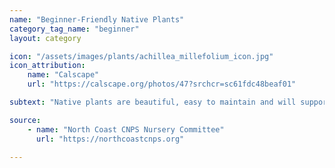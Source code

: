 ```yaml
---
name: "Beginner-Friendly Native Plants"
category_tag_name: "beginner"
layout: category

icon: "/assets/images/plants/achillea_millefolium_icon.jpg" 
icon_attribution: 
    name: "Calscape"
    url: "https://calscape.org/photos/47?srchcr=sc61fdc48beaf01"

subtext: "Native plants are beautiful, easy to maintain and will support our local ecosystem. We've selected this list of easy and rewarding native plants for the beginner gardener."

source:
    - name: "North Coast CNPS Nursery Committee"
      url: "https://northcoastcnps.org"

---
```

